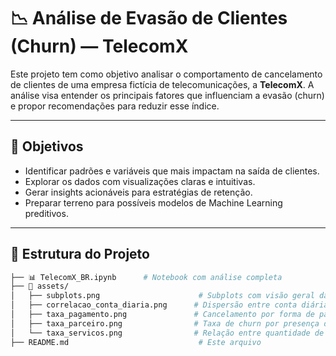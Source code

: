 # 📉 Análise de Evasão de Clientes (Churn) — TelecomX

Este projeto tem como objetivo analisar o comportamento de cancelamento de clientes de uma empresa fictícia de telecomunicações, a **TelecomX**. A análise visa entender os principais fatores que influenciam a evasão (churn) e propor recomendações para reduzir esse índice.

---

## 🧠 Objetivos

- Identificar padrões e variáveis que mais impactam na saída de clientes.
- Explorar os dados com visualizações claras e intuitivas.
- Gerar insights acionáveis para estratégias de retenção.
- Preparar terreno para possíveis modelos de Machine Learning preditivos.

---

## 📂 Estrutura do Projeto

```bash
├── 📊 TelecomX_BR.ipynb      # Notebook com análise completa
├── 📁 assets/
│   ├── subplots.png                      # Subplots com visão geral da EDA
│   ├── correlacao_conta_diaria.png      # Dispersão entre conta diária e churn
│   ├── taxa_pagamento.png               # Cancelamento por forma de pagamento
│   ├── taxa_parceiro.png                # Taxa de churn por presença de parceiro
│   └── taxa_servicos.png                # Relação entre quantidade de serviços e churn
├── README.md                             # Este arquivo
